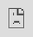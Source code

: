 ```yaml
---
layout: post
date:   2020-05-10
image: "/conflict_urbanism_sp2020/images/covid19/covid19_thumbnail.jpg"
title:  "Pandemic Urbanism: Reflections of the Spatial and Rhetorical Devices of the COVID-19 Crisis"
author: "Claudia, Jin Hong, Nina, Qingying, Savannah, Spenser"
---
```

<!-- This is a document that is written in markdown. What is markdown? It is a 'markup language' that allows you to format plain text in a way that is easily converted to many different formats. For example, this document was written in markdown but will be used as an webpage and converted into HTML.  

<!-- 
To present and turn in your final projects for Conflict Urbanism: Puerto Rico Now you will be editing this template. You will include all of the text of your paper here, along with any and all images, maps, videos, or other materials that you produce.  

<!-- 
[This webpage](https://guides.github.com/features/mastering-markdown/) provides a comprehensive guide to markdown syntax. But to make things easier for you we are including a cheat sheet of the main things you need to know here.  
-->

It is May 8, 2020 and the coronavirus pandemic steadily continues on its disruptive path. It is a conflict of growing proportions that, in a few short months, became the primary structuring principle of organisms, societies, cities, and infrastructural and global networks. Though the “end” is far from sight,  we know that conflict can be destructive and also constructive when it comes to our environments. Prompted by the theme of this course, the architecture school and university we share, and the simple fact that “we’re living it,” this project aims to reflect upon and analyze the documented aspects of the novel coronavirus in order to better understand the present spatial effects and future implications.

The project shares insights into the chronology of unprecedented events; a lexicon of spatial terminology indigenous to the pandemic; a defense of the efficacy of the “Flatten-the-curve” movement; and deeper reflections on the data, methods, and visualizations circulating at present.

#### Dispersion
![DispersionGif](/conflict_urbanism_sp2020/images/covid19/DispersionGif.gif)  
On March 12, 2020, the President of Columbia University, Lee Bollinger, issued the following statement: “in order to reduce the density of our residential environment, while respecting the interests and needs of students who have reason to continue to remain in residence on campus, we are instituting three critical decisions: (1) The University will remain open and functioning; (2) All classes for the remainder of the semester will be conducted online; and (3) We encourage any students who are able to move out of undergraduate residence halls for the rest of the semester to do so.” Thus, there were many cancelled spring break plans (March 16-20) due to the mounting travel restrictions. On March 11 the U.S. barred the entry of all foreign nationals who had visited China, Iran and a group of European countries during the previous 14 days. The State Department on March 19 raised its global travel advisory to a Level 4, a recommendation that U.S. citizens either remain in place or return home. While on March 20, the White House Coronavirus Task Force said it was closing the border with Mexico and Canada to any nonessential travel, beginning March 21. By March 27, most students left Columbia to work remotely.  Some went home, others stayed in New York. 

Our awareness of the crisis evolved over time as restrictions and cancellations progressed. In an exercise early in the forming of this project, we found the act of mapping Columbia University and GSAPP events useful in understanding the multitude of personal and institutional circumstances. 

![TimelineGif](/conflict_urbanism_sp2020/images/covid19/TimelineGif.gif)

insert timeline text here

#### Section 2
Moving beyond our class’s dispersion, beyond the University’s timeline and lens through which to observe the crisis, our following explorations attempt to represent at minimum three critical demographics: Essential Workers, non-essential workers, and those who have experienced serious disruptions to their livelihood on account of falling ill or having a close relation compromised by the virus. From the many mediums and platforms broadcasting information about COVID-19, a lexicon of spatial terms continues to emerge and shape the way we understand the current and potential effects of the pandemic on the urban environment. As part of this project’s efforts to keep up, we collected these terms throughout March and April with input from our classmates and extensive online research. After a critical mass was reached, we sought to classify our findings as a form of analysis: scalar divisions added another dimension to the old, new, and ever-changing definitions and uses of these words.  

<div class="iframe-column"><iframe src="https://jinhongkim-git.github.io/covid19/" style="position:absolute;top:0;left:0;width:100%;height:100%;" frameborder="0"></iframe></div>  

#### Flatten the Curve  
A widely circulated diagram serves as an organizing principle for the spatial terms within the various scales.  

![FlattenTheCurvePng](/conflict_urbanism_sp2020/images/covid19/FlattentheCurveDiagram.png)  

The flatten the curve diagram started to become popular in early March after microbiologist Siouxsie Wiles and illustrator Toby Morris circulated a clear GIF that emphasizes the importance of preventing the spread with simple actions. The diagram charts two projected outcomes of COVID-19 and the healthcare system. The high peak  illustrates the catastrophic outcomes that come from taking no preventative measures and the spread infecting people beyond the capacity of the healthcare system (shown in purple). Whereas the second peak highlights how the curve would look when taking preventative measures, in which the number of infected cases can drastically be reduced by small actions that avoid the spread (shown in blue). This diagram emphasizes the combination of the threat of COVID-19’s high contagion spread combined with the limitations of the healthcare system. 

The diagram disseminates the two scenarios simply and not mathematically, becoming a powerful tool to educate and spread the news. As a result, we now find a large diversity of the same diagram, in different languages, some with added information, some through a more fun and creative lens, etc.  

![FlattenTheCurveGif](/conflict_urbanism_sp2020/images/covid19/Diagram-variations.gif)  


#### Header 1 
### Header 2  
## Header 3    

#### Section 4
individual  
link-it  

<a name="top"></a>
<a href="#MicrobialSpace">Microbial Space</a> | <a href="#PersonalSpace">Personal Space</a> | <a href="#SocialSpace">Social Space</a> | <a href="#UrbanSpace">Urban Space</a> | <a href="#InfrastructuralSpace">Infrastructural Space</a> | <a href="#GlobSpaceal">Global Space</a> 


#### <a name="MicrobialSpace">Microbial Space</a> 

<img width="200" alt="3" src="/conflict_urbanism_sp2020/images/covid19_thumbnail.jpg" onmouseover="this.src='/conflict_urbanism_sp2020/images/covid19inverse_thumbnail.jpg'" onmouseout="this.src='/conflict_urbanism_sp2020/images/covid19_thumbnail.jpg'">  <img width="200" alt="3" src="/conflict_urbanism_sp2020/images/covid19_thumbnail.jpg" onmouseover="this.src='/conflict_urbanism_sp2020/images/covid19inverse_thumbnail.jpg'" onmouseout="this.src='/conflict_urbanism_sp2020/images/covid19_thumbnail.jpg'">  <img width="200" alt="3" src="/conflict_urbanism_sp2020/images/covid19_thumbnail.jpg" onmouseover="this.src='/conflict_urbanism_sp2020/images/covid19inverse_thumbnail.jpg'" onmouseout="this.src='/conflict_urbanism_sp2020/images/covid19_thumbnail.jpg'">  

<img width="200" alt="3" src="/conflict_urbanism_sp2020/images/covid19_thumbnail.jpg" onmouseover="this.src='/conflict_urbanism_sp2020/images/covid19inverse_thumbnail.jpg'" onmouseout="this.src='/conflict_urbanism_sp2020/images/covid19_thumbnail.jpg'">  <img width="200" alt="3" src="/conflict_urbanism_sp2020/images/covid19_thumbnail.jpg" onmouseover="this.src='/conflict_urbanism_sp2020/images/covid19inverse_thumbnail.jpg'" onmouseout="this.src='/conflict_urbanism_sp2020/images/covid19_thumbnail.jpg'">  <img width="200" alt="3" src="/conflict_urbanism_sp2020/images/covid19_thumbnail.jpg" onmouseover="this.src='/conflict_urbanism_sp2020/images/covid19inverse_thumbnail.jpg'" onmouseout="this.src='/conflict_urbanism_sp2020/images/covid19_thumbnail.jpg'">  
text  
<a href="#top">Back to Top</a>

#### <a name="PersonalSpace">Personal Space</a> 

![FlattenTheCurvePersonal](/conflict_urbanism_sp2020/images/covid19/PersonalCurve.jpg) 

Actions taken at the Personal Scale result in a flattening of the epidemic curve and a potential lowering of the healthcare system capacity line. Individuals abiding by social distancing protocol like maintaining six feet of separation or working from home decreases the potential number of cases by minimizing unnecessary contact with others. If healthcare workers follow similar principles (ie. self-quarantining if potentially exposed to the virus), they would be required to remove themselves from the frontline for a dedicated period of time therefore decreasing the healthcare system capacity.  

<img width="200" alt="personal01" src="/conflict_urbanism_sp2020/images/covid19/Personal01.jpg" onmouseover="this.src='/conflict_urbanism_sp2020/images/covid19/Personal01-01.jpg'" onmouseout="this.src='/conflict_urbanism_sp2020/images/covid19/Personal01.jpg'">  <img width="200" alt="personal02" src="/conflict_urbanism_sp2020/images/covid19/Personal02.jpg" onmouseover="this.src='/conflict_urbanism_sp2020/images/covid19/Personal02-01.jpg'" onmouseout="this.src='/conflict_urbanism_sp2020/images/covid19/Personal02.jpg'">  <img width="200" alt="personal03" src="/conflict_urbanism_sp2020/images/covid19/Personal03.jpg" onmouseover="this.src='/conflict_urbanism_sp2020/images/covid19/Personal03-01.jpg'" onmouseout="this.src='/conflict_urbanism_sp2020/images/covid19/Personal03.jpg'">  

<img width="200" alt="personal04" src="/conflict_urbanism_sp2020/images/covid19/Personal04.jpg" onmouseover="this.src='/conflict_urbanism_sp2020/images/covid19/Personal04-01.jpg'" onmouseout="this.src='/conflict_urbanism_sp2020/images/covid19/Personal04.jpg'">  <img width="200" alt="personal05" src="/conflict_urbanism_sp2020/images/covid19/Personal05.jpg" onmouseover="this.src='/conflict_urbanism_sp2020/images/covid19/Personal05-01.jpg'" onmouseout="this.src='/conflict_urbanism_sp2020/images/covid19/Personal05.jpg'">  <img width="200" alt="personal06" src="/conflict_urbanism_sp2020/images/covid19/Personal06.jpg" onmouseover="this.src='/conflict_urbanism_sp2020/images/covid19/Personal06-01.jpg'" onmouseout="this.src='/conflict_urbanism_sp2020/images/covid19/Personal06.jpg'">  

The Personal Scale encompasses an individual’s agency and concerns. The virus spreads through contact between healthy and infected persons, therefore governments and institutions mandate distancing. Work-from-home or remote-learning requirements promote dispersion of large concentrations of people. Occupancy restrictions limit the number of people allowed to gather in or enter one place. Maintaining six feet apart from strangers provides a buffer for contagious symptoms. But how do these new rules augment an individual’s experience of personal space?  
 
For non-essential workers, operation within one’s personal space becomes an act of reducing the risk of exposure by physically removing oneself from contact with other people. Essential workers navigate hygienic measures intended to cleanse their personal space between shifts—between moments when risk of exposure from strangers is high to moments of being the greatest risk for their families and/or relations. Falling ill, or caring for someone else who is ill, amplifies the adherence to the new guidelines for social distancing and cleanliness. In all spheres, routines have been upended and therefore personal space has taken on new meaning and value.  

While all of the new measures are proposed in the service of protecting one’s physical health, the Personal Scale also makes evident the effect of the pandemic on a subconscious level. The adjustments necessary to follow distancing practices affects mental health, habits, and the spaces we inhabit.  

**Rhetorics of Isolation Enforcement**  
In the United States, restrictions and guidelines in response to COVID-19 with spatiotemporal effects vary across borders, yet repeat similar phrases: shelter in place and stay home. The primary differences between the phrases lie in their historical use and nuances of the English language. The language of the measures matter insofar as how the public reacts to them. To consider briefly how the importance of rhetoric has played out already, the series of announcements, orders, and plans put forth by California and New York in March offer comparable case studies. 

Part of the ongoing crisis is the concurrent infodemic—the proliferation of false or inaccurate information. Much has been said about steps taken in northern California to stop the spread ranging from commending their early action to accusing the local governments of inducing fear and panic by invoking the phrase: shelter in place. One caveat to this reporting is that during the press briefing for the most densely populated county (San Francisco) introducing Public Health Order No. C19-07, “shelter in place” was never uttered by any officials. It appeared in the language of the order as follows: “this Order requires all individuals anywhere in San Francisco to shelter in place—that is, stay at home—except for certain essential activities.”

![PersonalCollage](/conflict_urbanism_sp2020/images/covid19/PersonalCollage.jpg) 

In this moment when every government is under the stress of acting quickly and efficiently, one approach to disseminating helpful information is to reuse known legal terminology. “Shelter in place” is a formal warning previously used in situations when it would be more dangerous for people to evacuate than stay indoors. Since the criticism of its inextricable association with more alarming circumstances, California switched to “stay-at-home order.”  

One of the loudest critics of naming public health orders came from New York Governor Andrew M. Cuomo after New York City Mayor, Bill de Blasio, expressed support for California’s action. “Look at your words, ‘shelter in place,’ you know where that came from? That came from nuclear war. What it said is people should go into an interior room of their home with no windows, stay there until they get the all-clear sign. Now, that’s not what people really mean, but that’s what it sounds like.” Instead, on March 20, Cuomo announced New York’s Executive Order, NYS on P.A.U.S.E., an acronym for Policies Assure Uniform Safety for Everyone.The regulations it outlined were built up over the month of March; gradually more of the non-essential workforce was sent home until the numbers reached 100%. The order also introduced stricter rules for vulnerable populations, particularly the elderly. Cuomo nicknamed this section Matilda’s Law, after his own mother, to act as a reminder that what an individual does affects those around them. Both the acronym (alternatively understood as the avoidance of using alarmist language concurrently circulating) and personal touches intend to present an empathetic approach, the efficacy of which is still running its course.  

<div class="iframe-column"><iframe src="https://www.youtube.com/embed/XxA4HL-I8sc" style="position:absolute;top:0;left:0;width:100%;height:100%;" frameborder="0" allow="accelerometer; autoplay; encrypted-media; gyroscope; picture-in-picture" allowfullscreen></iframe></div>  

It could be argued that northern California was going to face backlash regardless of the formal language of their announcements because they introduced the strictest rules first. The rhetoric of the order, the press briefing, and subsequent reporting was one mere scapegoat for the anger, disappointment, and anxiety of the public. It is also worth questioning if the seriousness of the situation can and should be matched by the language used. The measures suggested at the Personal Scale, like maintaining six feet or working from home, feel somewhat voluntary (because they are in many places on the globe) despite having life or death effects. Further, political, medical, or scientific fields have historically attempted to use neutral, matter-of-fact tones to emphasize seriousness—like shelter in place—which is sufficiently vague. Using “stay-at-home” or stay home in its stead introduces a new, potentially contentious term: home. As the crisis continues, it is becoming increasingly evident that home can mean many different situations depending on individuals’ circumstances.  

<a href="#top">Back to Top</a>

#### <a name="SocialSpace">Social Space</a> 

![FlattenTheCurveSocial](/conflict_urbanism_sp2020/images/covid19/SocialCurve.png) 

The widely known diagram of “Flattening the Curve” takes terminologies like Social distancing, Quarantine, Isolation, Postponing and others as its base to highlight how social interaction influences the amount of stress put on the Healthcare system. Therefore, when annotating the “Flatten the Curve” diagram with a “Social Space” Lexicon approach, two additional layers come to mind. The first is the different levels of social distancing and how strictly each state or country applies them. We already know that depending on these different levels of social distancing, the Healthcare system will perform drastically differently. The wide known diagram highlights the huge difference between not doing anything and taking radical cautionary measures to reduce the spread of the virus. However the added curves highlight how measures that would seem drastic, are still not enough, like for example closing down schools and universities. Instead these added curves point out that only when isolating cases, plus any other additional effort, will we start seeing better results in containing the spread of the virus.  

The second layer is about how these different outcomes have an effect on vulnerable populations. This category includes both people who have pre existing conditions that make them more susceptible to the virus and certain age groups, but it also includes low-income populations who can not afford to isolate and stay home, or do not have the means to get tested and treated accordingly.  

![VulnerablePopulation](/conflict_urbanism_sp2020/images/covid19/SocialVulnerablePop.png) 

It is therefore possible to make the following deduction: The first scenario of the “Flatten the Curve” diagram (in purple) most probably includes a much higher percentage of affected people that fall under any of the “vulnerable population'' categories, since they are the ones more likely to get it and not get an adequate treatment fast enough. This scenario shows a disregard for vulnerable populations which is also reflected in statements given by certain leaders, like Texas Governor, who considered “that the economic well-being of the country was more important than the lives of older people”. On the other hand, if the curve remains controlled, the second scenario in light blue, then the vulnerable population, meaning older people or groups with pre existing conditions, will still be mostly affected, but they will be able to get treatment, reducing their death toll. Unfortunately this was not the case for many cities and countries, in which the economy was put before the well being of their population.  

It is due to these many debates, on whether to do this or that, that talk around Social Space has become a very dominating topic since the start of COVID-19.   
The speed of the spread of the virus is currently dictating the way we interact in society. It has been constantly repeated that people who have the regular flu will spread it to 1.3 people, whereas someone with COVID-19 will give it to 2.5, meaning that our social behaviour needed to change drastically in order to avoid the exponential growth of the curve and avoid overloading the health infrastructure.  
With this concept in mind, a big variety of new terms started to become very popular ranging from basic social distancing understanding, to terms like “postponed” or “cancelled” that start travelling the media at exponential rates. A few weeks into the social distancing, people start talking about the “new normal”, anticipating and thinking of what the future might look like after this pandemic.  

![SocialLexicon](/conflict_urbanism_sp2020/images/covid19/SocialLexicon.png)  

Of course all these new terms start to give shape to a broader one: “Infodemic”. It is as important as pandemic due to how fast and easily it “spreads”. The overwhelming amount of information and the easy access becomes the foundation of this one last term. Which is why the chronology of these terms is of particular interest. There is an order to how certain terms start to become more and more popular, also displaying how one leads to the next. 
In a way one can talk of an evolution of spatial terms that start to grow and diversify as time goes by since the start of the outbreak and as we see new outcomes, new reactions, unexpected growth in numbers and new social patterns.  

![LexiconGoogleSearch](/conflict_urbanism_sp2020/images/covid19/SocialLexiconGoogleSearch.png)  

When running a Google Word Search for the U.S from December to May, we see that the terms that mostly stand out are Cancelled, Isolation, Shutdown, Social Distancing, Virtual and Essential Workers, all very related to Covid-19. However, even though it is hard to establish an actual chronological order, one could say that there is a “first” and a following chain reaction, starting with “Cancelled”. However, a Google Word Search will focus on trends, which does not accurately reflect the real order, which is why starting with “Essential workers”, due to their position as the frontline and first responders, can make more sense for a chronological collage.  
![LexiconChronologyGif](/conflict_urbanism_sp2020/images/covid19/SocialLexiconChronologyGif.gif)  

There are many ways to organize this lexicon chronologically and probably none is entirely correct or incorrect. However this exercise allows us to raise important questions regarding the past present and future, questioning underlying issues that are now more visible, understanding the present, which is changing extremely fast under these circumstances and speculating about what will happen. For example, is there a new understanding of vulnerable populations that will include first responders or essential workers that cannot leave because they are needed, making them more vulnerable in a crisis like this?  Does this mean that these job positions could finally become more valued, leading to a raise in salary or social benefits? 
How will we continue using spaces? And are we learning new values and appreciating existing Social Networks? Maybe even discovering new ones that were always there but never evident?
All of this will finally lead to our New Normal. 

<a href="#top">Back to Top</a>  


#### <a name="UrbanSpace">Urban Space</a> 

![FlattenTheCurveUrban](/conflict_urbanism_sp2020/images/covid19/UrbanCurve.gif) 

Typically the healthcare system’s available resources, space and staff all limit its capacity to treat patients. Urban areas with high populations and potential for Covid-19 spread create emergent needs to expand the healthcare systems capacity and mitigate high mortality by meeting increased needs--and fast. 

**Expanding Capacity**
Small local businesses and large corporations adapt in real time to provide online services and new production streams of PPE, medical equipment and provide basic needs to people around the world.  The distancing measures combined with temporary expansion to the healthcare system allow needs to be met and a delayed peak of cases. Re-openings of offices and normal operations and restrictions lifted before a vaccine or herd immunity risks a resurgence of the spread and a potential second peak. 

**Urban Space Transformation**
Quiet and eerily empty streets and public spaces. Makeshift hospitals spilling out into parking lots and parks. Caution tape strewn about playgrounds and signs reminding of “social distancing” and “no gathering, stay six-feet apart” displayed in places formerly packed on warm spring days.

Those depictions were unimaginable or seemingly science fiction prior to March. Urban spaces are undergoing reconfigurations which include temporary housing for the homeless, pedestrianized streets and makeshift treatment and testing centers. The streets are experiencing a beautiful resurgence of wildlife in some cases, but the inactivity can also create a post-apocalyptic fear and paranoia.

![UrbanLexiconGif](/conflict_urbanism_sp2020/images/covid19/UrbanLexiconGif.gif) 

**Imagining Potential Futures**
“Never waste a good crisis” has become a motto within the design field throughout the pandemic. The opportunities for change increase while each city experiences transformations. RFP’s and competitions have all launched to meet the challenges of a supposed “new future.” The hope is that we can adapt and customize our cities to work better for people. For far too long cities have been designed for automobiles and perform poorly for pedestrians and cyclists. People find themselves occupying the leftover area between the streets and the buildings--sidewalks. They are uninspired and wildly insufficient for our present reality of physical distancing which causes chaotic dodging on every block. What might the future urban spaces look like at the end of the Covid-19 crisis?

<a href="#top">Back to Top</a>  

#### <a name="InfrastrucutralSpace">Infrastructural Space</a> 

![FlattenTheCurveInfrastructural](/conflict_urbanism_sp2020/images/covid19/InfrastructuralCurve.png) 

The Infrastructural space serves as a critical nodal space in fighting against the unprecedented COVID-19 crisis. It refers to the space of the underlying framework connecting different urban spaces, as well as connecting different cities and countries across the world. As Brian Larkin defines infrastructure as the “physical network” that “allows for the possibility of exchange over space,” this scale of space puts an emphasis on the movement and flow of goods, people, materials and services across different scales of space. Because of the contagious nature of the virus, movement and connectivity, infrastructure assumes a critical role, as it becomes questionable and sometimes even dangerous. 

From the lockdown of the city of Wuhan to the Hubei Province, to bringing national guards to New Rochelle in the New York State, we saw top-down measures to use infrastructure to restrict movement in an attempt to flatten the curve. Surveillance and tracking of the movement history of positive cases were also considered effective in containing the transmission of the virus, especially with the successful case of South Korea. On the other hand, the public infrastructural spaces, such as the subways, airports and highways, become empty since they could be the “hot zone” of the virus due to their public and connective nature. Reflecting on the Infrastructural space, we have to ask: what is the new role of infrastructure in such a crisis? Or should we think about the infrastructural space less in the form of “physical built networks” but more as the exchange of invisible service and ideas across space?

Checkpoints
<img width="150" alt="Checkpoint01" src="/conflict_urbanism_sp2020/images/covid19/Checkpoint01.jpg">  <img width="150" alt="Checkpoint02" src="/conflict_urbanism_sp2020/images/covid19/Checkpoint02.jpg">  <img width="150" alt="Checkpoint03" src="/conflict_urbanism_sp2020/images/covid19/Checkpoint03.jpg">  <img width="150" alt="Checkpoint04" src="/conflict_urbanism_sp2020/images/covid19/Checkpoint04.jpg">  

<img width="150" alt="Checkpoint05" src="/conflict_urbanism_sp2020/images/covid19/Checkpoint05.jpg">  <img width="150" alt="Checkpoint06" src="/conflict_urbanism_sp2020/images/covid19/Checkpoint06.jpg">  <img width="150" alt="Checkpoint07" src="/conflict_urbanism_sp2020/images/covid19/Checkpoint07.jpg">  <img width="150" alt="Checkpoint08" src="/conflict_urbanism_sp2020/images/covid19/Checkpoint08.jpg">  

Critical Infrastructure
<img width="150" alt="Checkpoint01" src="/conflict_urbanism_sp2020/images/covid19/Checkpoint01.jpg">  <img width="150" alt="Checkpoint02" src="/conflict_urbanism_sp2020/images/covid19/Checkpoint02.jpg">  <img width="150" alt="Checkpoint03" src="/conflict_urbanism_sp2020/images/covid19/Checkpoint03.jpg">  <img width="150" alt="Checkpoint04" src="/conflict_urbanism_sp2020/images/covid19/Checkpoint04.jpg">  

Wuhan Lockdown
<img width="150" alt="Checkpoint01" src="/conflict_urbanism_sp2020/images/covid19/Checkpoint01.jpg">  <img width="150" alt="Checkpoint02" src="/conflict_urbanism_sp2020/images/covid19/Checkpoint02.jpg">  <img width="150" alt="Checkpoint03" src="/conflict_urbanism_sp2020/images/covid19/Checkpoint03.jpg">  <img width="150" alt="Checkpoint04" src="/conflict_urbanism_sp2020/images/covid19/Checkpoint04.jpg">  

<img width="150" alt="Checkpoint05" src="/conflict_urbanism_sp2020/images/covid19/Checkpoint05.jpg">  <img width="150" alt="Checkpoint06" src="/conflict_urbanism_sp2020/images/covid19/Checkpoint06.jpg">  <img width="150" alt="Checkpoint07" src="/conflict_urbanism_sp2020/images/covid19/Checkpoint07.jpg">  <img width="150" alt="Checkpoint08" src="/conflict_urbanism_sp2020/images/covid19/Checkpoint08.jpg">  

Public Transit
<img width="150" alt="Checkpoint01" src="/conflict_urbanism_sp2020/images/covid19/Checkpoint01.jpg">  <img width="150" alt="Checkpoint02" src="/conflict_urbanism_sp2020/images/covid19/Checkpoint02.jpg">  <img width="150" alt="Checkpoint03" src="/conflict_urbanism_sp2020/images/covid19/Checkpoint03.jpg">  <img width="150" alt="Checkpoint04" src="/conflict_urbanism_sp2020/images/covid19/Checkpoint04.jpg">  

<img width="150" alt="Checkpoint05" src="/conflict_urbanism_sp2020/images/covid19/Checkpoint05.jpg">  <img width="150" alt="Checkpoint06" src="/conflict_urbanism_sp2020/images/covid19/Checkpoint06.jpg">  <img width="150" alt="Checkpoint07" src="/conflict_urbanism_sp2020/images/covid19/Checkpoint07.jpg">  <img width="150" alt="Checkpoint08" src="/conflict_urbanism_sp2020/images/covid19/Checkpoint08.jpg">  

Analysis of different scales of intervention in the Infrastructural Space to restrict movement and to flatten the curve  

![InfrastructuralAnalysis](/conflict_urbanism_sp2020/images/covid19/InfrastructuralAnalysis.png) 

By extracting different strategies used to restrict movement in the infrastructural space and analyzing them according to their scales of intervention versus the effect on flattening the curve of COVID-19, this diagram shows that actions taken on the nodal spaces, such as the border between states and nations are usually the most effective since they have a large impact in containing the movement across space. At the same time, such strategies, even taken at small scales such as at the level of checkpoints, usually require top-down approaches from the local government or even collaboration between governments.  

<a href="#top">Back to Top</a>  

#### <a name="GlobalSpace">Global Space</a> 

<p align="center">
<img width="200" alt="Global01" src="/conflict_urbanism_sp2020/images/covid19/Global01.jpg" onmouseover="this.src='/conflict_urbanism_sp2020/images/covid19/Global01.jpg'" onmouseout="this.src='/conflict_urbanism_sp2020/images/covid19/Global01.jpg'">  <img width="200" alt="Global02" src="/conflict_urbanism_sp2020/images/covid19/Global02.jpg" onmouseover="this.src='/conflict_urbanism_sp2020/images/covid19/Global02.jpg'" onmouseout="this.src='/conflict_urbanism_sp2020/images/covid19/Global02.jpg'">  <img width="200" alt="Global03" src="/conflict_urbanism_sp2020/images/covid19/Global03.png" onmouseover="this.src='/conflict_urbanism_sp2020/images/covid19/Global03.png'" onmouseout="this.src='/conflict_urbanism_sp2020/images/covid19/Global03.png'">  

<img width="200" alt="Global04" src="/conflict_urbanism_sp2020/images/covid19/Global04.jpg" onmouseover="this.src='/conflict_urbanism_sp2020/images/covid19/Global04.jpg'" onmouseout="this.src='/conflict_urbanism_sp2020/images/covid19/Global04.jpg'">  <img width="200" alt="Global05" src="/conflict_urbanism_sp2020/images/covid19/Global05.png" onmouseover="this.src='/conflict_urbanism_sp2020/images/covid19/Global05.png'" onmouseout="this.src='/conflict_urbanism_sp2020/images/covid19/Personal05.png'">  <img width="200" alt="Global06" src="/conflict_urbanism_sp2020/images/covid19/Global06.jpg" onmouseover="this.src='/conflict_urbanism_sp2020/images/covid19/Global06.jpg'" onmouseout="this.src='/conflict_urbanism_sp2020/images/covid19/Global06.jpg'">  

<img width="200" alt="Global07" src="/conflict_urbanism_sp2020/images/covid19/Global07.png" onmouseover="this.src='/conflict_urbanism_sp2020/images/covid19/Global07.png'" onmouseout="this.src='/conflict_urbanism_sp2020/images/covid19/Global07.png'">  <img width="200" alt="Global08" src="/conflict_urbanism_sp2020/images/covid19/Global08.jpg" onmouseover="this.src='/conflict_urbanism_sp2020/images/covid19/Global08.jpg'" onmouseout="this.src='/conflict_urbanism_sp2020/images/covid19/Personal08.jpg'">  <img width="200" alt="Global09" src="/conflict_urbanism_sp2020/images/covid19/Global09.jpg" onmouseover="this.src='/conflict_urbanism_sp2020/images/covid19/Global09.jpg'" onmouseout="this.src='/conflict_urbanism_sp2020/images/covid19/Global09.jpg'">  
</p>

![FlattenTheCurveGlobal](/conflict_urbanism_sp2020/images/covid19/GlobalCurve.gif) 

The plots are based on JHU and NECSI’s data, adjusted for each country with a rolling 10-day average to reduce the size of the features, which show up on timescales of a few days. The vertical axis is plotted in arbitrary units, in order to easily compare the shapes of the curves. Data from recovering countries show that it takes about 5-7 weeks of strong interventions to get rid of the majority of cases, while taking half-measures do not work according to NESCI.  

**Spotlight of Countries Beating COVID-19 (blue), Countries That Are Nearly There (green), and Countries That Need to Take Action (purple)**
**South Korea (country beating COVID-19):** South Korea has employed a comprehensive free, 10-minute testing strategy in drive-thru and walk-in centers, and a contact tracing strategy that has enabled it to successfully curb the spread of coronavirus without a strict lockdown. To flatten the curve, legislation enacted in South Korea then gave the government authority to collect mobile phone, credit card, and other data from those who test positive to reconstruct their recent whereabouts. That information, stripped of personal identifiers, is shared on social media apps that allow others to determine whether they may have crossed paths with an infected person.  

**Netherlands (country that is nearly there):** The Netherlands is in a so-called intelligent lockdown starting from 3/24. Staying at home is not mandatory, but encouraged. Unlike all its direct neighboring countries—Germany, Belgium, the U.K. and Denmark—and unlike many other countries in Europe and in the rest of the world, for example, there is no hard lockdown, hardly any visible surveillance, very limited testing and borders remain open. Currently, a region will go back into lockdown if it has more than 50 infections per 100,000 inhabitants every week.  Only the most important sources that may spread the coronavirus are closed or forbidden. Behind the intelligent lockdown is the idea of self-regulation, in combination with good citizenship and individual responsibility. Instead of forbidding things and ordering people what they can and cannot do, citizens are assumed to be able to take responsibility and self-regulate, to control the number of infections so that people gradually build up immunity.  

**India (country that needs to take action)
UK**

The global impacts of the COVID-19 crisis, which was declared as a pandemic by the WHO on March 11, are unprecedented and severe. It is a health pandemic and economic crisis that became global in a short span of time, resulting in a combination of demand and supply chain disruptions to major economies. The crisis has revealed racial biases showing up in coronavirus testing and incidences of individuals racializing COVID-19 as the “Chinese virus”. Superspreader events have occurred in environments where many people are in close quarters for sustained periods, such as the outbreaks in nursing homes, cruise ships, and church gatherings. Satellite imagery show reductions of greenhouse gas emissions in numerous cities, and photos of wildlife sightings suggest that the coronavirus is changing the environment. However, many experts are less certain about the long-term environmental impacts as activists are pressing governments to ensure tougher rules on emissions to post-pandemic stimulus aid.  

**There have been a variety of terms describing the global nature of the pandemic. Here are just a few of them described in more detail.**
**  1. Epicenter:** Wuhan, China the epicenter of the crisis, entered the first 76-Day Lockdown on January 23. The epicenter of the outbreak soon spread to Europe, then the US as these countries saw an exponential growth of cases. 

![Superspreader](/conflict_urbanism_sp2020/images/covid19/GlobalSuperspreader.jpg) 
**  1. Super spreader & exponential growth:** The Shincheonji Church of Jesus has been linked to more than 5,000 coronavirus cases in South Korea. Its leader Lee Man-hee kneeled on the floor at a conference and begged for forgiveness after Seoul city authorities filed a murder complaint against him for failing to cooperate with government measures to curb the epidemic. Cruise ships have also become settings for outbreaks of infectious diseases because of their closed environment and contact between travelers from many countries. More than 800 cases of laboratory-confirmed COVID-19 cases occurred during outbreaks on three cruise ship voyages, and cases linked to several additional cruises have been reported across the United States. Transmission occurred across multiple voyages from ship to ship by crew members; both crew members and passengers were affected; 10 deaths associated with cruise ships have been reported to date, according to the CDC on March 27, 2020.

![RacismProtest](/conflict_urbanism_sp2020/images/covid19/GlobalRacism.jpg) 
**  1. Racialized terms:** On March 16, President Trump, started stoking xenophobia with his rhetoric about the coronavirus through terms such as the "Chinese virus." In 2020, we’ve seen people arrested in New York City for hate crimes against Asian Americans, while researchers in San Francisco found more than 1,000 reported cases of xenophobia toward Chinese Americans and their communities between January 28 and February 24. In the past, colloquial names for epidemics have appeared for different reasons--- for example, the Spanish flu actually started in Kansas, but the name took hold because in the middle of World War I, in which Spain remained neutral, Spain was one of the only Western nations willing to report frankly on the pandemic. 

![RacismProtest](/conflict_urbanism_sp2020/images/covid19/GlobalRacism.jpg) 
**  1. Mobility:**  Mobility patterns are also changing as more people are working from home. Some have the privilege and luxury to pause and move to second homes, while rising tension with year round residences have become prevalent, as many are struggling to pay rent. There has been a steep drop in ridership of public transit, while some trains have been used to transport the sick. Airports are reducing operations and some are at risk of closure. Airlines under pressure have reduced scheduled flights by 60-90%, as some companies have been criticized for burning fuel flying empty ‘ghost’ planes. Many ports of entry are suspending entry for foreigners, immigrants and quarantining citizens who have been to countries stricken by COVID-19 to contain the spread of the virus. 

![RacismProtest](/conflict_urbanism_sp2020/images/covid19/GlobalRacism.jpg) 
**  1. Remote working:** Companies have shifted to enhance safety protocols and enable remote work where possible, with increases in paid sick and family leaf. Some companies have also sought alternatives, such as cutting employees’ work hours by 50%, rather than laying off 50% of staff.

**  1. Environment & impacts on climate change:** In the US, the EPA temporarily relaxed pollution enforcement measures to allow companies to focus on survival. Many cities such as Bellingham, Washington, to Albuquerque, and New Mexico, are reversing recent bans on plastic bags, while stores are readopting plastic containers and wrapping on fruits and vegetables. However, some governments are acting to ensure an environmentally conscious comeback. In April, New York State passed the Accelerated Renewable Energy Growth and Community Benefit Act, which will create a first-in-the-nation Office of Renewable Energy Siting to improve and streamline the process for environmentally responsible and cost-effective siting of large-scale renewable energy projects across New York--including the mandate to obtain 70% of the state’s electricity from renewable sources. Some initiatives to ensure an environmentally conscious recovery effort include the [C40 Covid Task Force](https://www.c40.org/other/covid-task-force), while the [Climate Interactive green equitable stimulus plans tracker](https://www.climateinteractive.org/ci-topics/green-equitable-stimulus-plans/) collects examples where city, state, and national leaders are making COVID-19 recovery plans in ways that could also produce benefits in racial, gender, and economic equity and in climate change mitigation and resilience.

**  1. Economy & Supply Chain:** The impact on the economy is especially severe for small and medium enterprises that are affected by quarantines. Lockdowns have resulted in unprecedented unemployment and reduced work schedules. The coronavirus crisis also reveals the fragility of the modern supply chain-- recent data shows the week-on-week trade in China, the US and Europe halved because of the crisis. According to the [World Economic Forum](https://www.weforum.org/agenda/2020/05/this-is-what-global-supply-chains-will-look-like-after-covid-19/), diverse sourcing and digitization will be the key to building stronger, smarter supply chains and ensuring a lasting recovery. The Brookings Institute has also proposed using a framework of health and social protection, monetary policy, fiscal policy, and financial and regulatory policies to flatten the “human suffering, recession, and bankruptcies” curve through timely, time-bound, targeted, and transparent measures. The [IMF policy tracker](https://www.imf.org/en/Topics/imf-and-covid19/Policy-Responses-to-COVID-19) and [University of Minnesota’s Center for Infectious Disease Research and Policy Supply Chain Issues Tracker](https://www.cidrap.umn.edu/covid-19/supply-chain-issues) collect examples on this front.  

**  1. Technology & Surveillance:** Unprecedented levels of surveillance, data exploitation, and misinformation are being tested, as measures often only used temporarily in emergencies are being taken. Some countries such as South Korea use exemptions in data protection laws to share data, and governments and citizens must ensure the measures are temporary, necessary, and proportionate. [Privacy international’s global responses tracker](https://privacyinternational.org/examples/tracking-global-response-covid-19) and [WHO’s Digital Health & innovation](https://www.who.int/health-topics/digital-health/#tab=tab_1) page collect examples of technological responses to the virus. For example, in response to the infodemic, the WHO’s communication team has been working with social media channels to ensure that anytime someone searches the internet for "coronavirus” or a related term, a box comes up directing them to a reliable source such as the WHO or the CDC.

**Questions for the future:**  
  1. What do equitable stimulus plans that focus on people and the environment look like in the future?
  1. How will privacy and public trust towards the government be ensured after the pandemic?
  1. How will personal travel patterns, local and global production change? How can we manufacture in a circular economy and reduce the mounting plastic pollution as a result of COVID-19?
 
As we reflect on the spatial and rhetorical devices of the COVID-19 crisis, we recognize that the coronavirus is not only a pandemic on a global scale, it is also an infodemic that we are fighting, which the WHO recognized and defined in February as “an overabundance of information—some accurate and some not—that makes it hard for people to find trustworthy sources and reliable guidance when they need it." In this project, we aim to explore and untangle some of the spatial and rhetorical dimensions of the pandemic, as media, public, political attention has scrutinized it in detail. We hope to open up discussion through questions for the future as we imagine the possibilities after the crisis.

<a href="#top">Back to Top</a>  


--- End here ----
 
<!--
Italics are *similar* and are formatted like this.  
-->





To make a paragraph break you need to add two spaces at the end of your line before going to the next line.  

See this is now a new paragraph.  

Lists are easy:
1. they can be ordered
1. like this
1. notice that the numbers are automatically ordered
  1. use two spaces in front to indent

Or they can just be bullet points:
- like this
* or like this
  - use two spaces
  - to have nested lists

Use Author-Date parenthetical citations following Chicago Manual of Style conventions throughout your document, and add a works cited at the bottom of your post. See Author-Date quick guide [here](https://www-chicagomanualofstyle-org.ezproxy.cul.columbia.edu/tools_citationguide/citation-guide-2.html) for citation conventions.  

To include hyperlinks format them like this [text of link](http://c4sr.columbia.edu/).  



If you want to include html files (i.e. an interactive map) host these via your personal github page, and then you can embed them in your document with a iframe. The format looks like this:  


 

All you need to do to use one is replace the url that is between the two " ". Here is an iframe of mapbox tiles:  



<div class="iframe-column"><iframe src="https://api.mapbox.com/styles/v1/mapbox/satellite-v9.html?title=true&access_token=pk.eyJ1IjoibWFwYm94IiwiYSI6ImNpejY4NDg1bDA1cjYzM280NHJ5NzlvNDMifQ.d6e-nNyBDtmQCVwVNivz7A#2/0/0" style="position:absolute;top:0;left:0;width:100%;height:100%;" frameborder="0"></iframe></div>